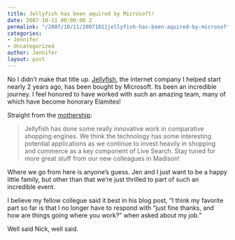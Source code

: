 ```yaml
---
title: Jellyfish has been aquired by Microsoft!
date: 2007-10-11 00:00:00 Z
permalink: "/2007/10/11/20071011jellyfish-has-been-aquired-by-microsoft/"
categories:
- Jennifer
- Uncategorized
author: Jennifer
layout: post
---
```


No I didn&#8217;t make that title up. <a title="Jellyfish" target="_blank" href="http://www.jellyfish.com">Jellyfish</a>, the internet company I helped start nearly 2 years ago, has been bought by Microsoft. Its been an incredible journey. I feel honored to have worked with such an amazing team, many of which have become honorary Elamites!

Straight from the <a target="_blank" href="http://blogs.msdn.com/livesearch/archive/2007/10/01/microsoft-acquires-jellyfish-com.aspx">mothership</a>:

> Jellyfish has done some really innovative work in comparative shopping engines. We think the technology has some interesting potential applications as we continue to invest heavily in shopping and commerce as a key component of Live Search. Stay tuned for more great stuff from our new colleagues in Madison!

Where we go from here is anyone&#8217;s guess. Jen and I just want to be a happy little family, but other than that we&#8217;re just thrilled to part of such an incredible event.

I believe my fellow collegue said it best in his blog post, &#8220;I think my favorite part so far is that I no longer have to respond with &#8220;just fine thanks, and how are things going where you work?&#8221; when asked about my job.&#8221;

Well said Nick, well said.
